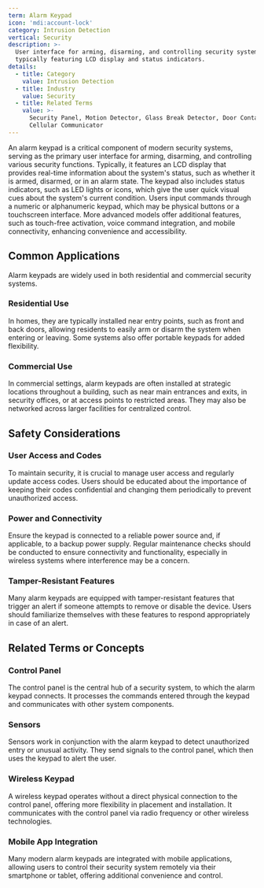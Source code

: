 ```yaml
---
term: Alarm Keypad
icon: 'mdi:account-lock'
category: Intrusion Detection
vertical: Security
description: >-
  User interface for arming, disarming, and controlling security systems,
  typically featuring LCD display and status indicators.
details:
  - title: Category
    value: Intrusion Detection
  - title: Industry
    value: Security
  - title: Related Terms
    value: >-
      Security Panel, Motion Detector, Glass Break Detector, Door Contact,
      Cellular Communicator
---
```

An alarm keypad is a critical component of modern security systems, serving as the primary user interface for arming, disarming, and controlling various security functions. Typically, it features an LCD display that provides real-time information about the system's status, such as whether it is armed, disarmed, or in an alarm state. The keypad also includes status indicators, such as LED lights or icons, which give the user quick visual cues about the system's current condition. Users input commands through a numeric or alphanumeric keypad, which may be physical buttons or a touchscreen interface. More advanced models offer additional features, such as touch-free activation, voice command integration, and mobile connectivity, enhancing convenience and accessibility.

## Common Applications

Alarm keypads are widely used in both residential and commercial security systems. 

### Residential Use
In homes, they are typically installed near entry points, such as front and back doors, allowing residents to easily arm or disarm the system when entering or leaving. Some systems also offer portable keypads for added flexibility.

### Commercial Use
In commercial settings, alarm keypads are often installed at strategic locations throughout a building, such as near main entrances and exits, in security offices, or at access points to restricted areas. They may also be networked across larger facilities for centralized control.

## Safety Considerations

### User Access and Codes
To maintain security, it is crucial to manage user access and regularly update access codes. Users should be educated about the importance of keeping their codes confidential and changing them periodically to prevent unauthorized access.

### Power and Connectivity
Ensure the keypad is connected to a reliable power source and, if applicable, to a backup power supply. Regular maintenance checks should be conducted to ensure connectivity and functionality, especially in wireless systems where interference may be a concern.

### Tamper-Resistant Features
Many alarm keypads are equipped with tamper-resistant features that trigger an alert if someone attempts to remove or disable the device. Users should familiarize themselves with these features to respond appropriately in case of an alert.

## Related Terms or Concepts

### Control Panel
The control panel is the central hub of a security system, to which the alarm keypad connects. It processes the commands entered through the keypad and communicates with other system components.

### Sensors
Sensors work in conjunction with the alarm keypad to detect unauthorized entry or unusual activity. They send signals to the control panel, which then uses the keypad to alert the user.

### Wireless Keypad
A wireless keypad operates without a direct physical connection to the control panel, offering more flexibility in placement and installation. It communicates with the control panel via radio frequency or other wireless technologies.

### Mobile App Integration
Many modern alarm keypads are integrated with mobile applications, allowing users to control their security system remotely via their smartphone or tablet, offering additional convenience and control.
